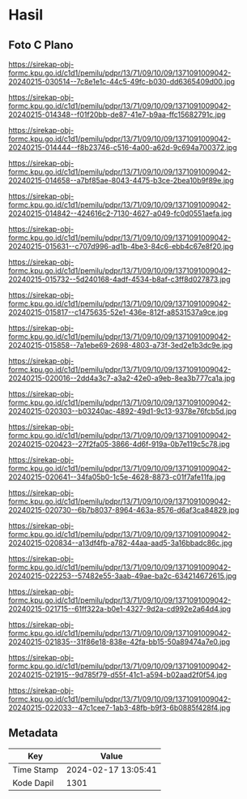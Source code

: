 # Hasil

## Foto C Plano

https://sirekap-obj-formc.kpu.go.id/c1d1/pemilu/pdpr/13/71/09/10/09/1371091009042-20240215-030514--7c8e1e1c-44c5-49fc-b030-dd6365409d00.jpg

https://sirekap-obj-formc.kpu.go.id/c1d1/pemilu/pdpr/13/71/09/10/09/1371091009042-20240215-014348--f01f20bb-de87-41e7-b9aa-ffc15682791c.jpg

https://sirekap-obj-formc.kpu.go.id/c1d1/pemilu/pdpr/13/71/09/10/09/1371091009042-20240215-014444--f8b23746-c516-4a00-a62d-9c694a700372.jpg

https://sirekap-obj-formc.kpu.go.id/c1d1/pemilu/pdpr/13/71/09/10/09/1371091009042-20240215-014658--a7bf85ae-8043-4475-b3ce-2bea10b9f89e.jpg

https://sirekap-obj-formc.kpu.go.id/c1d1/pemilu/pdpr/13/71/09/10/09/1371091009042-20240215-014842--424616c2-7130-4627-a049-fc0d0551aefa.jpg

https://sirekap-obj-formc.kpu.go.id/c1d1/pemilu/pdpr/13/71/09/10/09/1371091009042-20240215-015631--c707d996-ad1b-4be3-84c6-ebb4c67e8f20.jpg

https://sirekap-obj-formc.kpu.go.id/c1d1/pemilu/pdpr/13/71/09/10/09/1371091009042-20240215-015732--5d240168-4adf-4534-b8af-c3ff8d027873.jpg

https://sirekap-obj-formc.kpu.go.id/c1d1/pemilu/pdpr/13/71/09/10/09/1371091009042-20240215-015817--c1475635-52e1-436e-812f-a8531537a9ce.jpg

https://sirekap-obj-formc.kpu.go.id/c1d1/pemilu/pdpr/13/71/09/10/09/1371091009042-20240215-015858--7a1ebe69-2698-4803-a73f-3ed2e1b3dc9e.jpg

https://sirekap-obj-formc.kpu.go.id/c1d1/pemilu/pdpr/13/71/09/10/09/1371091009042-20240215-020016--2dd4a3c7-a3a2-42e0-a9eb-8ea3b777ca1a.jpg

https://sirekap-obj-formc.kpu.go.id/c1d1/pemilu/pdpr/13/71/09/10/09/1371091009042-20240215-020303--b03240ac-4892-49d1-9c13-9378e76fcb5d.jpg

https://sirekap-obj-formc.kpu.go.id/c1d1/pemilu/pdpr/13/71/09/10/09/1371091009042-20240215-020423--27f2fa05-3866-4d6f-919a-0b7e119c5c78.jpg

https://sirekap-obj-formc.kpu.go.id/c1d1/pemilu/pdpr/13/71/09/10/09/1371091009042-20240215-020641--34fa05b0-1c5e-4628-8873-c01f7afe11fa.jpg

https://sirekap-obj-formc.kpu.go.id/c1d1/pemilu/pdpr/13/71/09/10/09/1371091009042-20240215-020730--6b7b8037-8964-463a-8576-d6af3ca84829.jpg

https://sirekap-obj-formc.kpu.go.id/c1d1/pemilu/pdpr/13/71/09/10/09/1371091009042-20240215-020834--a13df4fb-a782-44aa-aad5-3a16bbadc86c.jpg

https://sirekap-obj-formc.kpu.go.id/c1d1/pemilu/pdpr/13/71/09/10/09/1371091009042-20240215-022253--57482e55-3aab-49ae-ba2c-634214672615.jpg

https://sirekap-obj-formc.kpu.go.id/c1d1/pemilu/pdpr/13/71/09/10/09/1371091009042-20240215-021715--61ff322a-b0e1-4327-9d2a-cd992e2a64d4.jpg

https://sirekap-obj-formc.kpu.go.id/c1d1/pemilu/pdpr/13/71/09/10/09/1371091009042-20240215-021835--31f86e18-838e-42fa-bb15-50a89474a7e0.jpg

https://sirekap-obj-formc.kpu.go.id/c1d1/pemilu/pdpr/13/71/09/10/09/1371091009042-20240215-021915--9d785f79-d55f-41c1-a594-b02aad2f0f54.jpg

https://sirekap-obj-formc.kpu.go.id/c1d1/pemilu/pdpr/13/71/09/10/09/1371091009042-20240215-022033--47c1cee7-1ab3-48fb-b9f3-6b0885f428f4.jpg


## Metadata

| Key        | Value               |
| ---------- | ------------------- |
| Time Stamp | 2024-02-17 13:05:41 |
| Kode Dapil | 1301                |



